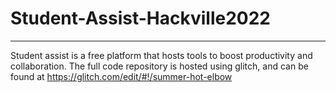 # Student-Assist-Hackville2022
_________________________________________
Student assist is a free platform that hosts tools to boost productivity and collaboration. The full code repository is hosted using glitch, and can be found at https://glitch.com/edit/#!/summer-hot-elbow
